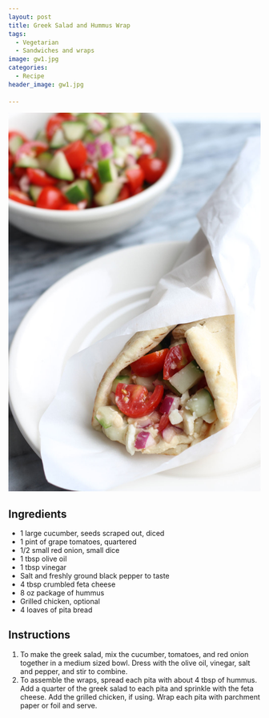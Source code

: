 ```yaml
---
layout: post
title: Greek Salad and Hummus Wrap
tags:
  - Vegetarian
  - Sandwiches and wraps
image: gw1.jpg
categories:
  - Recipe
header_image: gw1.jpg

---
```


![Image of Greek Salad and Hummus Wrap.](/upload/gw1.jpg)

## Ingredients

- 1 large cucumber, seeds scraped out, diced
- 1 pint of grape tomatoes, quartered
- 1/2 small red onion, small dice
- 1 tbsp olive oil
- 1 tbsp vinegar
- Salt and freshly ground black pepper to taste
- 4 tbsp crumbled feta cheese
- 8 oz package of hummus
- Grilled chicken, optional
- 4 loaves of pita bread

## Instructions

1. To make the greek salad, mix the cucumber, tomatoes, and red onion together in a medium sized bowl. Dress with the olive oil, vinegar, salt and pepper, and stir to combine. 
1. To assemble the wraps, spread each pita with about 4 tbsp of hummus. Add a quarter of the greek salad to each pita and sprinkle with the feta cheese. Add the grilled chicken, if using. Wrap each pita with parchment paper or foil and serve.





